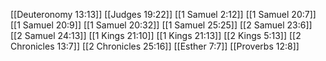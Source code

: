 [[Deuteronomy 13:13]]
[[Judges 19:22]]
[[1 Samuel 2:12]]
[[1 Samuel 20:7]]
[[1 Samuel 20:9]]
[[1 Samuel 20:32]]
[[1 Samuel 25:25]]
[[2 Samuel 23:6]]
[[2 Samuel 24:13]]
[[1 Kings 21:10]]
[[1 Kings 21:13]]
[[2 Kings 5:13]]
[[2 Chronicles 13:7]]
[[2 Chronicles 25:16]]
[[Esther 7:7]]
[[Proverbs 12:8]]
